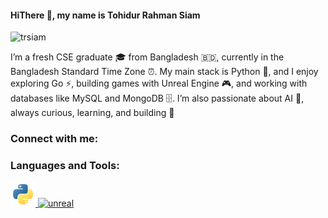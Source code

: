 <h4 align="left">HiThere 👋, my name is Tohidur Rahman Siam</h4>
<p align="left"> <img src="https://komarev.com/ghpvc/?username=trsiam&label=Profile%20views&color=0e75b6&style=flat" alt="trsiam" /> </p>

<h10 align="center">I’m a fresh CSE graduate 🎓 from Bangladesh 🇧🇩, currently in the Bangladesh Standard Time Zone ⏰. My main stack is Python 🐍, and I enjoy exploring Go ⚡, building games with Unreal Engine 🎮, and working with databases like MySQL and MongoDB 🗄️. I’m also passionate about AI 🤖, always curious, learning, and building 🚀</h10>


<h3 align="left">Connect with me:</h3>
<p align="left">
</p>

<h3 align="left">Languages and Tools:</h3>
<p align="left"> <a href="https://www.python.org" target="_blank" rel="noreferrer"> <img src="https://raw.githubusercontent.com/devicons/devicon/master/icons/python/python-original.svg" alt="python" width="40" height="40"/> </a> <a href="https://unrealengine.com/" target="_blank" rel="noreferrer"> <img src="https://raw.githubusercontent.com/kenangundogan/fontisto/036b7eca71aab1bef8e6a0518f7329f13ed62f6b/icons/svg/brand/unreal-engine.svg" alt="unreal" width="40" height="40"/> </a> </p>
